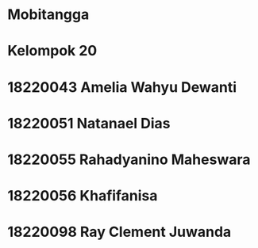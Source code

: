 # Mobitangga

# Kelompok 20
# 18220043 Amelia Wahyu Dewanti
# 18220051 Natanael Dias
# 18220055 Rahadyanino Maheswara
# 18220056 Khafifanisa
# 18220098 Ray Clement Juwanda
